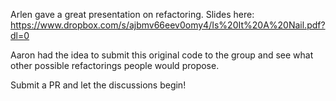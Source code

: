 Arlen gave a great presentation on refactoring. Slides here: https://www.dropbox.com/s/ajbmv66eev0omy4/Is%20It%20A%20Nail.pdf?dl=0

Aaron had the idea to submit this original code to the group and see what other possible refactorings people would propose.

Submit a PR and let the discussions begin!
